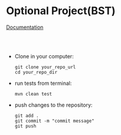 # Optional Project(BST)

[Documentation](https://docs.google.com/document/d/1r7vwXaJZfa7Fty7_VqeAGxVU_Nofh5tzZKLRKq30K7U/edit)

<br>
<br>

<ul>
<li>
Clone in your computer: 

```
git clone your_repo_url
cd your_repo_dir
```
</li>

<li>
run tests from terminal:

```
mvn clean test
```
</li>

<li>
push changes to the repository:

```
git add . 
git commit -m "commit message"
git push
```
</li>
</ul>
